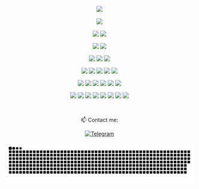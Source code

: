 <p align="center">
<a>
  <img src="https://readme-typing-svg.herokuapp.com?lines=Hi,+I'm+Marziya;Kotlin+Lover+💜;Exploring+Jetpack+Compose+🌱;&center=true&width=500&height=50">
</a>
</p>

<p>
<div align="center" target="_blank">
  <img src="https://img.shields.io/github/followers/marziya-hasanova?style=social">
</div>
</p>

<p align="center">
  <img src="https://img.shields.io/badge/Kotlin-0095D5.svg?style=for-the-badge&logo=kotlin&logoColor=white">
  <img src="https://img.shields.io/badge/Java-007396.svg?style=for-the-badge&logo=java&logoColor=white">
</p>

<p align="center">
  <img src="https://img.shields.io/badge/Android-3DDC84.svg?style=for-the-badge&logo=android&logoColor=white">
  <img src="https://img.shields.io/badge/Android%20Studio-3DDC84.svg?style=for-the-badge&logo=android-studio&logoColor=white">

</p>

<p align="center"> 
  <img src="https://img.shields.io/badge/Room-007396.svg?style=for-the-badge&logo=sqlite&logoColor=white">
  <img src="https://img.shields.io/badge/DataStore-673AB7.svg?style=for-the-badge&logo=google&logoColor=white">
  <img src="https://img.shields.io/badge/SharedPreferences-607D8B.svg?style=for-the-badge&logo=android&logoColor=white">
</p>

<p align="center">
  <img src="https://img.shields.io/badge/Jetpack%20Compose-4285F4.svg?style=for-the-badge&logo=android&logoColor=white">
  <img src="https://img.shields.io/badge/XML-00618A.svg?style=for-the-badge&logo=xml&logoColor=white">
  <img src="https://img.shields.io/badge/MVI-FF5722.svg?style=for-the-badge&logo=architecture&logoColor=white">
  <img src="https://img.shields.io/badge/MVVM-6DB33F.svg?style=for-the-badge&logo=architecture&logoColor=white">
  <img src="https://img.shields.io/badge/Coil-FF5A5F.svg?style=for-the-badge&logo=android&logoColor=white">
</p>



<p align="center">
  <img src="https://img.shields.io/badge/Coroutines-0095D5.svg?style=for-the-badge&logo=kotlin&logoColor=white">
  <img src="https://img.shields.io/badge/Kotlin%20Flow-7952B3.svg?style=for-the-badge&logo=kotlin&logoColor=white">
  <img src="https://img.shields.io/badge/Hilt-34A853.svg?style=for-the-badge&logo=google&logoColor=white">
  <img src="https://img.shields.io/badge/Dagger2-007ACC.svg?style=for-the-badge&logo=dagger&logoColor=white">  
  <img src="https://img.shields.io/badge/Retrofit-FF4088.svg?style=for-the-badge&logo=android&logoColor=white">
  <img src="https://img.shields.io/badge/REST%20API-000000.svg?style=for-the-badge&logo=api&logoColor=white">
</p>

<p align="center">
  <img src="https://img.shields.io/badge/Gradle-02303A.svg?style=for-the-badge&logo=gradle&logoColor=white">
  <img src="https://img.shields.io/badge/Detekt-292D3E.svg?style=for-the-badge&logo=kotlin&logoColor=white">
  <img src="https://img.shields.io/badge/Jira-0052CC.svg?style=for-the-badge&logo=jira&logoColor=white">
  <img src="https://img.shields.io/badge/Timber-009688.svg?style=for-the-badge&logo=android&logoColor=white">
  <img src="https://img.shields.io/badge/Firebase-FFCA28.svg?style=for-the-badge&logo=firebase&logoColor=white">
  <img src="https://img.shields.io/badge/Git-F05033.svg?style=for-the-badge&logo=git&logoColor=white">
  <img src="https://img.shields.io/badge/GitHub-181717.svg?style=for-the-badge&logo=github&logoColor=white">
  <img src="https://img.shields.io/badge/GitLab-FC6D26.svg?style=for-the-badge&logo=gitlab&logoColor=white">
</p>


<br>

<p align="center">📫 Contact me:</p>
<div align="center">
  <a href="https://t.me/marzyw" rel="nofollow">
    <img src="https://img.shields.io/badge/Telegram-2CA5E0?style=for-the-badge&logo=telegram&logoColor=white" alt="Telegram">
  </a>
</div>

<br>

<div align="center">
  <img src="./github-contribution-grid-snake.svg" alt="Contribution Snake" />
</div>

<!---
marziya-hasanova/marziya-hasanova is a ✨ special ✨ repository because its `README.md` (this file) appears on your GitHub profile.
You can click the Preview link to take a look at your changes.
--->

